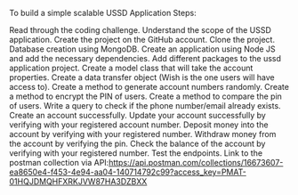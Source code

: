To build a simple scalable USSD Application Steps:

Read through the coding challenge.
Understand the scope of the USSD application.
Create the project on the GitHub account.
Clone the project.
Database creation using MongoDB.
Create an application using Node JS and add the necessary dependencies.
Add different packages to the ussd application project.
Create a model class that will take the account properties.
Create a data transfer object (Wish is the one users will have access to).
Create a method to generate account numbers randomly.
Create a method to encrypt the PIN of users.
Create a method to compare the pin of users.
Write a query to check if the phone number/email already exists.
Create an account successfully.
Update your account successfully by verifying with your registered account number.
Deposit money into the account by verifying with your registered number.
Withdraw money from the account by verifying the pin.
Check the balance of the account by verifying with your registered number.
Test the endpoints.
Link to the postman collection via API:https://api.postman.com/collections/16673607-ea8650e4-f453-4e94-aa04-140714792c99?access_key=PMAT-01HQJDMQHFXRKJVW87HA3DZBXX
